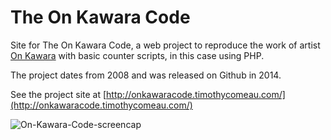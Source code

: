 The On Kawara Code
==================

Site for The On Kawara Code, a web project to reproduce the work of artist [On Kawara](http://en.wikipedia.org/wiki/On_Kawara) with basic counter scripts, in this case using PHP.

The project dates from 2008 and was released on Github in 2014.

See the project site at [http://onkawaracode.timothycomeau.com/](http://onkawaracode.timothycomeau.com/)

![On-Kawara-Code-screencap](http://timothycomeau.com/d/lib/img/on-kawara/01.png)